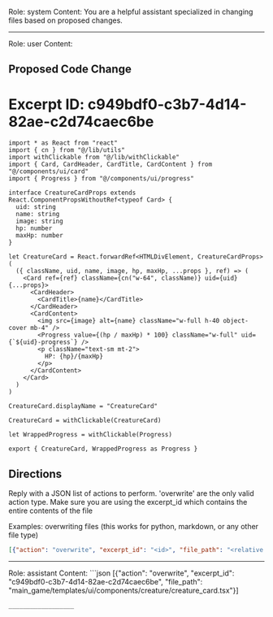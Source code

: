Role: system
Content: You are a helpful assistant specialized in changing files based on proposed changes.
__________________
Role: user
Content: 
## Proposed Code Change
# Excerpt ID: c949bdf0-c3b7-4d14-82ae-c2d74caec6be
```main_game/templates/ui/components/creature/creature_card.tsx
import * as React from "react"
import { cn } from "@/lib/utils"
import withClickable from "@/lib/withClickable"
import { Card, CardHeader, CardTitle, CardContent } from "@/components/ui/card"
import { Progress } from "@/components/ui/progress"

interface CreatureCardProps extends React.ComponentPropsWithoutRef<typeof Card> {
  uid: string
  name: string
  image: string
  hp: number
  maxHp: number
}

let CreatureCard = React.forwardRef<HTMLDivElement, CreatureCardProps>(
  ({ className, uid, name, image, hp, maxHp, ...props }, ref) => (
    <Card ref={ref} className={cn("w-64", className)} uid={uid} {...props}>
      <CardHeader>
        <CardTitle>{name}</CardTitle>
      </CardHeader>
      <CardContent>
        <img src={image} alt={name} className="w-full h-40 object-cover mb-4" />
        <Progress value={(hp / maxHp) * 100} className="w-full" uid={`${uid}-progress`} />
        <p className="text-sm mt-2">
          HP: {hp}/{maxHp}
        </p>
      </CardContent>
    </Card>
  )
)

CreatureCard.displayName = "CreatureCard"

CreatureCard = withClickable(CreatureCard)

let WrappedProgress = withClickable(Progress)

export { CreatureCard, WrappedProgress as Progress }
```

## Directions
Reply with a JSON list of actions to perform. 'overwrite' are the only valid action type. 
Make sure you are using the excerpt_id which contains the entire contents of the file

Examples:
overwriting files (this works for python, markdown, or any other file type)
```json output_example1
[{"action": "overwrite", "excerpt_id": "<id>", "file_path": "<relative file path>"}]
```

__________________
Role: assistant
Content: ```json
[{"action": "overwrite", "excerpt_id": "c949bdf0-c3b7-4d14-82ae-c2d74caec6be", "file_path": "main_game/templates/ui/components/creature/creature_card.tsx"}]
```
__________________
